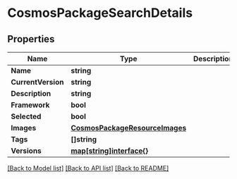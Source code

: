# CosmosPackageSearchDetails

## Properties
Name | Type | Description | Notes
------------ | ------------- | ------------- | -------------
**Name** | **string** |  | 
**CurrentVersion** | **string** |  | 
**Description** | **string** |  | 
**Framework** | **bool** |  | 
**Selected** | **bool** |  | [optional] 
**Images** | [**CosmosPackageResourceImages**](CosmosPackageResourceImages.md) |  | [optional] 
**Tags** | **[]string** |  | 
**Versions** | [**map[string]interface{}**](.md) |  | 

[[Back to Model list]](../README.md#documentation-for-models) [[Back to API list]](../README.md#documentation-for-api-endpoints) [[Back to README]](../README.md)


